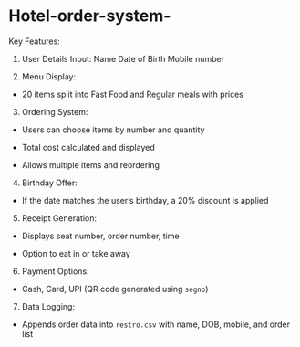 # Hotel-order-system-
Key Features:

1.  User Details Input:
    Name
    Date of Birth
    Mobile number
    
3.  Menu Display:
  - 20 items split into Fast Food and Regular meals with prices
 
3.  Ordering System:
  - Users can choose items by number and quantity
 
  - Total cost calculated and displayed
 
  - Allows multiple items and reordering
 

4.  Birthday Offer:
  - If the date matches the user’s birthday, a 20% discount is applied
  
5.  Receipt Generation:
  - Displays seat number, order number, time
 
  - Option to eat in or take away
 
6.  Payment Options:
  - Cash, Card, UPI (QR code generated using `segno`)

7.  Data Logging:
  - Appends order data into `restro.csv` with name, DOB, mobile, and order list

